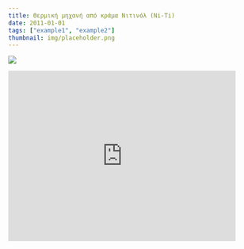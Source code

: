 ```yaml
---
title: Θερμική μηχανή από κράμα Νιτινόλ (Ni-Ti)
date: 2011-01-01
tags: ["example1", "example2"]
thumbnail: img/placeholder.png
---
```

![](http://www.grand-illusions.com/acatalog/heatmobile_1.jpg) 
<iframe allowfullscreen="" frameborder="0" height="344" src="http://www.youtube.com/embed/AVCX5BfPn6A?fs=1" width="459"></iframe>
